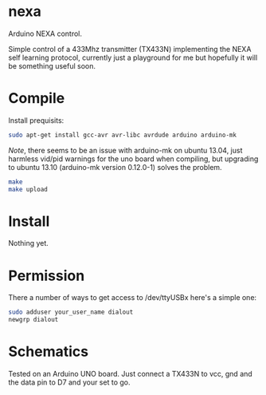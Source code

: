 nexa
====

Arduino NEXA control.

Simple control of a 433Mhz transmitter (TX433N) implementing the NEXA self learning protocol, currently just a playground for me but hopefully
it will be something useful soon.

Compile
=======

Install prequisits:
```bash
sudo apt-get install gcc-avr avr-libc avrdude arduino arduino-mk
```
*Note*, there seems to be an issue with arduino-mk on ubuntu 13.04, just harmless vid/pid warnings
for the uno board when compiling, but upgrading to ubuntu 13.10 (arduino-mk version 0.12.0-1) solves the problem.

```bash
make
make upload
```

Install
=======

Nothing yet.


Permission
==========
There a number of ways to get access to /dev/ttyUSBx here's a simple one:
```bash
sudo adduser your_user_name dialout
newgrp dialout
```

Schematics
==========
Tested on an Arduino UNO board. Just connect a TX433N to vcc, gnd and the data pin to D7 and your set to go.
